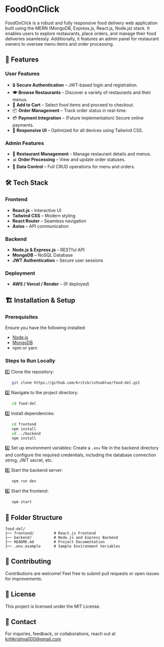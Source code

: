 # FoodOnClick

FoodOnClick is a robust and fully responsive food delivery web application built using the MERN (MongoDB, Express.js, React.js, Node.js) stack. It enables users to explore restaurants, place orders, and manage their food deliveries seamlessly. Additionally, it features an admin panel for restaurant owners to oversee menu items and order processing.

## 🚀 Features

### User Features
- 🔒 **Secure Authentication** – JWT-based login and registration.
- 🍽️ **Browse Restaurants** – Discover a variety of restaurants and their menus.
- 🛒 **Add to Cart** – Select food items and proceed to checkout.
- 📦 **Order Management** – Track order status in real-time.
- 💳 **Payment Integration** – (Future implementation) Secure online payments.
- 📱 **Responsive UI** – Optimized for all devices using Tailwind CSS.

### Admin Features
- 🏪 **Restaurant Management** – Manage restaurant details and menus.
- 📊 **Order Processing** – View and update order statuses.
- 🔄 **Data Control** – Full CRUD operations for menu and orders.

## 🛠️ Tech Stack

### Frontend
- **React.js** – Interactive UI
- **Tailwind CSS** – Modern styling
- **React Router** – Seamless navigation
- **Axios** – API communication

### Backend
- **Node.js & Express.js** – RESTful API
- **MongoDB** – NoSQL Database
- **JWT Authentication** – Secure user sessions

### Deployment
- **AWS / Vercel / Render** – (If deployed)

## 🏗️ Installation & Setup

### Prerequisites
Ensure you have the following installed:
- [Node.js](https://nodejs.org/)
- [MongoDB](https://www.mongodb.com/)
- npm or yarn

### Steps to Run Locally

1️⃣ Clone the repository:
```sh
   git clone https://github.com/kritikrishnablue/food-del.git
```

2️⃣ Navigate to the project directory:
```sh
   cd food-del
```

3️⃣ Install dependencies:
```sh
   cd frontend
   npm install
   cd ../backend
   npm install
```

4️⃣ Set up environment variables:
Create a `.env` file in the backend directory and configure the required credentials, including the database connection string, JWT secret, etc.

5️⃣ Start the backend server:
```sh
   npm run dev
```

6️⃣ Start the frontend:
```sh
   npm start
```

## 📂 Folder Structure
```
food-del/
├── frontend/         # React.js Frontend
├── backend/          # Node.js and Express Backend
├── README.md         # Project Documentation
├── .env.example      # Sample Environment Variables
```

## 🤝 Contributing
Contributions are welcome! Feel free to submit pull requests or open issues for improvements.

## 📜 License
This project is licensed under the MIT License.

## 📧 Contact
For inquiries, feedback, or collaborations, reach out at kritikrishna000@gmail.com 

